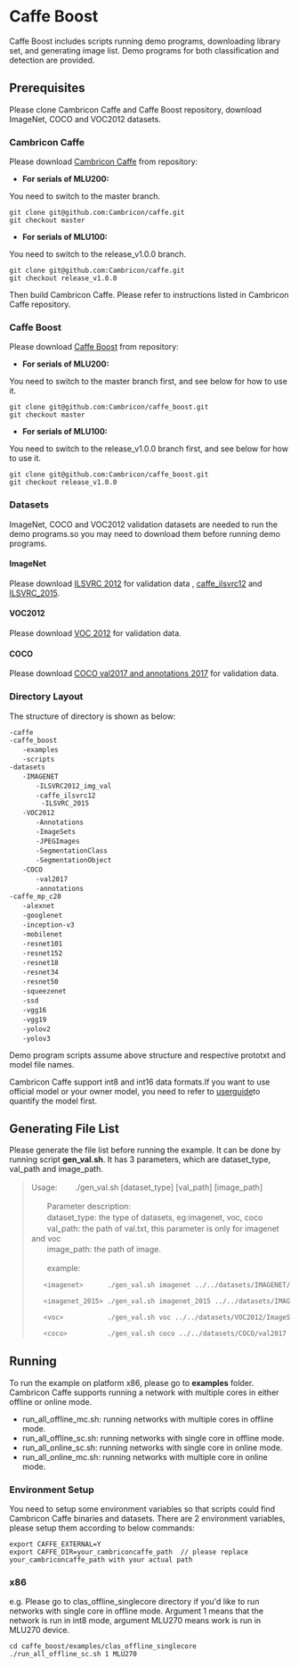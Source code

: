 # Caffe Boost
Caffe Boost includes scripts running demo programs, downloading library set, and generating image list. Demo programs for both classification and detection are provided.  

## Prerequisites
Please clone Cambricon Caffe and Caffe Boost repository, download ImageNet, COCO and VOC2012 datasets.

### Cambricon Caffe
Please download [Cambricon Caffe](https://github.com/Cambricon/caffe) from repository:

* **For serials of MLU200:**

You need to switch to the master branch.

```
git clone git@github.com:Cambricon/caffe.git
git checkout master
```

* **For serials of MLU100:**

You need to switch to the release_v1.0.0 branch.

```
git clone git@github.com:Cambricon/caffe.git
git checkout release_v1.0.0
```
Then build Cambricon Caffe. Please refer to instructions listed in Cambricon Caffe repository.

### Caffe Boost
Please download [Caffe Boost](https://github.com/Cambricon/caffe_boost) from repository:

* **For serials of MLU200:**

You need to switch to the master branch first, and see below for how to use it.

```
git clone git@github.com:Cambricon/caffe_boost.git
git checkout master
```

* **For serials of MLU100:**

You need to switch to the release_v1.0.0 branch first, and see below for how to use it.

```
git clone git@github.com:Cambricon/caffe_boost.git
git checkout release_v1.0.0
```
### Datasets
ImageNet, COCO and VOC2012 validation datasets are needed to run the demo programs.so you may need to download them before running demo programs.

#### ImageNet
Please download [ILSVRC 2012](http://image-net.org/challenges/LSVRC/2012/index) for validation data , [caffe_ilsvrc12](http://dl.caffe.berkeleyvision.org) and [ILSVRC_2015](http://image-net.org/challenges/LSVRC/2015/index).

#### VOC2012
Please download [VOC 2012](http://host.robots.ox.ac.uk/pascal/VOC) for validation data.

#### COCO
Please download [COCO val2017 and annotations 2017](http://cocodataset.org) for validation data.

### Directory Layout
The structure of directory is shown as below:  
```
-caffe  
-caffe_boost   
　　-examples  
　　-scripts  
-datasets  
　　-IMAGENET  
　　　　-ILSVRC2012_img_val
　　　　-caffe_ilsvrc12
        -ILSVRC_2015
　　-VOC2012  
　　　　-Annotations  
　　　　-ImageSets  
　　　　-JPEGImages  
　　　　-SegmentationClass  
　　　　-SegmentationObject  
　　-COCO  
　　　　-val2017  
　　　　-annotations  
-caffe_mp_c20
　　-alexnet
　　-googlenet
　　-inception-v3
　　-mobilenet
　　-resnet101
　　-resnet152
　　-resnet18
　　-resnet34
　　-resnet50
　　-squeezenet
　　-ssd
　　-vgg16
　　-vgg19
　　-yolov2
　　-yolov3
```
Demo program scripts assume above structure and respective prototxt and model file names.

Cambricon Caffe support int8 and int16 data formats.If you want to use official model or your owner model, you need to refer to [userguide](http://forum.cambricon.com/index.php?m=content&c=index&a=lists&catid=84)to quantify the model first.

## Generating File List
Please generate the file list before running the example. It can be done by running script **gen_val.sh**. It has 3 parameters, which are dataset_type, val_path and image_path.
> Usage:
>　　./gen_val.sh [dataset_type] [val_path] [image_path]
> 
>　　Parameter description:  
>　　dataset_type: the type of datasets, eg:imagenet, voc, coco  
>　　val_path: the path of val.txt, this parameter is only for imagenet and voc  
>　　image_path: the path of image.
> 
>　　example:
>    ```sh
>       <imagenet>      ./gen_val.sh imagenet ../../datasets/IMAGENET/caffe_ilsvrc12/val.txt ../../datasets/IMAGENET/ILSVRC2012_img_val
>
>       <imagenet_2015> ./gen_val.sh imagenet_2015 ../../datasets/IMAGENET/ILSVRC_2015/val.txt ../../datasets/IMAGENET/ILSVRC2012_img_val
>
>       <voc>           ./gen_val.sh voc ../../datasets/VOC2012/ImageSets/Main/val.txt ../../datasets/VOC2012/JPEGImages 
>
>       <coco>          ./gen_val.sh coco ../../datasets/COCO/val2017
>    ```
## Running
To run the example on platform x86, please go to **examples** folder.
Cambricon Caffe supports running a network with multiple cores in either offline or online mode.
- run_all_offline_mc.sh: running networks with multiple cores in offline mode.
- run_all_offline_sc.sh: running networks with single core in offline mode.
- run_all_online_sc.sh: running networks with single core in online mode.
- run_all_online_mc.sh: running networks with multiple core in online mode.

### Environment Setup
You need to setup some environment variables so that scripts could find Cambricon Caffe binaries and datasets. There are 2 environment variables, please setup them according to below commands:
```
export CAFFE_EXTERNAL=Y
export CAFFE_DIR=your_cambriconcaffe_path  // please replace your_cambriconcaffe_path with your actual path
```

### x86
e.g. Please go to clas_offline_singlecore directory if you'd like to run networks with single core in offline mode. Argument 1 means that the network is run in int8 mode, argument MLU270 means work is run in MLU270 device.
```
cd caffe_boost/examples/clas_offline_singlecore
./run_all_offline_sc.sh 1 MLU270
```
